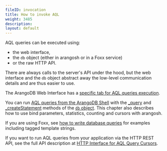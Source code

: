 ```yaml
---
fileID: invocation
title: How to invoke AQL
weight: 3485
description: 
layout: default
---
```

AQL queries can be executed using:

- the web interface,
- the `db` object (either in arangosh or in a Foxx service)
- or the raw HTTP API.

There are always calls to the server's API under the hood, but the web interface
and the `db` object abstract away the low-level communication details and are
thus easier to use.

The ArangoDB Web Interface has a [specific tab for AQL queries execution](invocation-with-web-interface).

You can run [AQL queries from the ArangoDB Shell](invocation-with-arangosh)
with the [_query](invocation-with-arangosh#with-db_query) and
[_createStatement](invocation-with-arangosh#with-db_createstatement-arangostatement) methods
of the [`db` object](../../appendix/references/appendix-references-dbobject). This chapter
also describes how to use bind parameters, statistics, counting and cursors with
arangosh.

If you are using Foxx, see [how to write database queries](../../foxx-microservices/foxx-getting-started#writing-database-queries)
for examples including tagged template strings.

If you want to run AQL queries from your application via the HTTP REST API,
see the full API description at [HTTP Interface for AQL Query Cursors](../../http/aql-query-cursors/).
